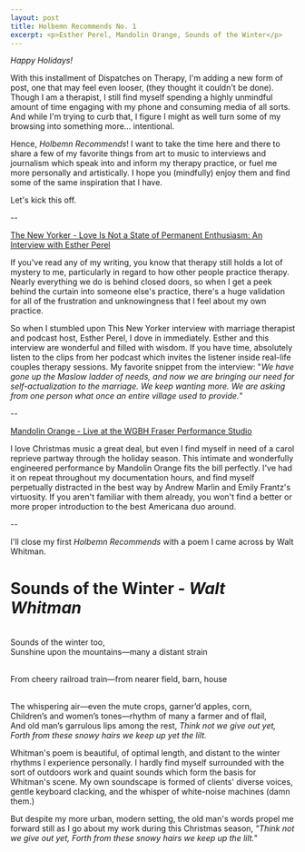 ```yaml
---
layout: post
title: Holbemn Recommends No. 1
excerpt: <p>Esther Perel, Mandolin Orange, Sounds of the Winter</p>
---
```



*Happy Holidays!*

With this installment of Dispatches on Therapy, I'm adding a new form of post, one that may feel even looser, (they thought it couldn't be done). Though I am a therapist, I still find myself spending a highly unmindful amount of time engaging with my phone and consuming media of all sorts. And while I'm trying to curb that, I figure I might as well turn some of my browsing into something more... intentional.

Hence, <em>Holbemn Recommends</em>! I want to take the time here and there to share a few of my favorite things from art to music to interviews and journalism which speak into and inform my therapy practice, or fuel me more personally and artistically. I hope you (mindfully) enjoy them and find some of the same inspiration that I have.

Let's kick this off.

--

[The New Yorker - Love Is Not a State of Permanent Enthusiasm: An Interview with Esther Perel](https://www.newyorker.com/culture/the-new-yorker-interview/love-is-not-a-permanent-state-of-enthusiasm-an-interview-with-esther-perel)

If you've read any of my writing, you know that therapy still holds a lot of mystery to me, particularly in regard to how other people practice therapy. Nearly everything we do is behind closed doors, so when I get a peek behind the curtain into someone else's practice, there's a huge validation for all of the frustration and unknowingness that I feel about my own practice.

So when I stumbled upon This New Yorker interview with marriage therapist and podcast host, Esther Perel, I dove in immediately. Esther and this interview are wonderful and filled with wisdom. If you have time, absolutely listen to the clips from her podcast which invites the listener inside real-life couples therapy sessions. My favorite snippet from the interview: "*We have gone up the Maslow ladder of needs, and now we are bringing our need for self-actualization to the marriage. We keep wanting more. We are asking from one person what once an entire village used to provide.*"

--

[Mandolin Orange - Live at the WGBH Fraser Performance Studio](https://www.youtube.com/watch?v=EdP8S0uKP5U)

I love Christmas music a great deal, but even I find myself in need of a carol reprieve partway through the holiday season. This intimate and wonderfully engineered performance by Mandolin Orange fits the bill perfectly. I've had it on repeat throughout my documentation hours, and find myself perpetually distracted in the best way by Andrew Marlin and Emily Frantz's virtuosity. If you aren't familiar with them already, you won't find a better or more proper introduction to the best Americana duo around.

--

I'll close my first <em>Holbemn Recommends</em> with a poem I came across by Walt Whitman.

<div class="pre">
<h1>Sounds of the Winter - <em>Walt Whitman</em></h1>
<br>Sounds of the winter too,
<br>Sunshine upon the mountains—many a distant strain

<br>From cheery railroad train—from nearer field, barn, house

<br>The whispering air—even the mute crops, garner’d apples, corn,
<br>Children’s and women’s tones—rhythm of many a farmer and of
      flail,
<br>And old man’s garrulous lips among the rest, <em>Think not we give</em>
      <em>out yet,</em>
<br><em>Forth from these snowy hairs we keep up yet the lilt.</em>
</div>

Whitman's poem is beautiful, of optimal length, and distant to the winter rhythms I experience personally. I hardly find myself surrounded with the sort of outdoors work and quaint sounds which form the basis for Whitman's scene. My own soundscape is formed of clients' diverse voices, gentle keyboard clacking, and the whisper of white-noise machines (damn them.)

But despite my more urban, modern setting, the old man's words propel me forward still as I go about my work during this Christmas season, <em>"Think not we give out yet, Forth from these snowy hairs we keep up the lilt."</em>
